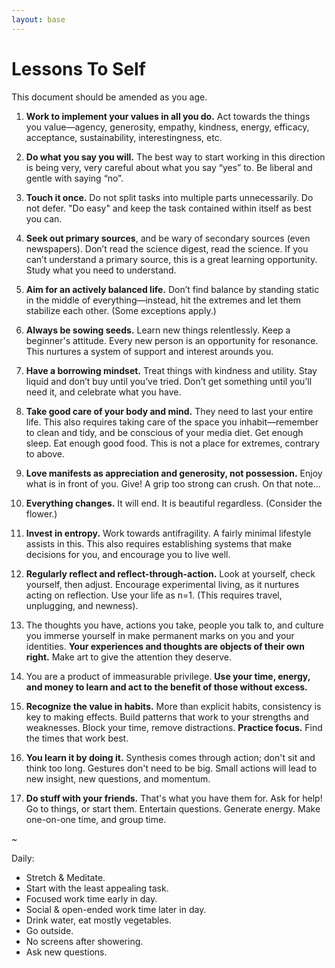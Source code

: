 ```yaml
---
layout: base
---
```


# Lessons To Self

This document should be amended as you age. 

1. **Work to implement your values in all you do.** Act towards the things you value—agency, generosity, empathy, kindness, energy, efficacy, acceptance, sustainability, interestingness, etc. 

2. **Do what you say you will.** The best way to start working in this direction is being very, very careful about what you say “yes” to. Be liberal and gentle with saying “no”.

3. **Touch it once.** Do not split tasks into multiple parts unnecessarily. Do not defer. "Do easy" and keep the task contained within itself as best you can. 

4. **Seek out primary sources**, and be wary of secondary sources (even newspapers). Don’t read the science digest, read the science. If you can’t understand a primary source, this is a great learning opportunity. Study what you need to understand. 
    
5. **Aim for an actively balanced life.** Don’t find balance by standing static in the middle of everything—instead, hit the extremes and let them stabilize each other. (Some exceptions apply.) 

6. **Always be sowing seeds.** Learn new things relentlessly. Keep a beginner's attitude. Every new person is an opportunity for resonance. This nurtures a system of support and interest arounds you. 

7. **Have a borrowing mindset.** Treat things with kindness and utility. Stay liquid and don’t buy until you’ve tried. Don’t get something until you’ll need it, and celebrate what you have. 

8. **Take good care of your body and mind.** They need to last your entire life. This also requires taking care of the space you inhabit—remember to clean and tidy, and be conscious of your media diet. Get enough sleep. Eat enough good food. This is not a place for extremes, contrary to above. 

9. **Love manifests as appreciation and generosity, not possession.** Enjoy what is in front of you. Give! A grip too strong can crush. On that note...

10. **Everything changes.** It will end. It is beautiful regardless. (Consider the flower.) 

11. **Invest in entropy.** Work towards antifragility. A fairly minimal lifestyle assists in this. This also requires establishing systems that make decisions for you, and encourage you to live well. 

12. **Regularly reflect and reflect-through-action.** Look at yourself, check yourself, then adjust. Encourage experimental living, as it nurtures acting on reflection. Use your life as n=1. (This requires travel, unplugging, and newness).

13. The thoughts you have, actions you take, people you talk to, and culture you immerse yourself in make permanent marks on you and your identities. **Your experiences and thoughts are objects of their own right.** Make art to give the attention they deserve.

14. You are a product of immeasurable privilege. **Use your time, energy, and money to learn and act to the benefit of those without excess.** 

15. **Recognize the value in habits.** More than explicit habits, consistency is key to making effects. Build patterns that work to your strengths and weaknesses. Block your time, remove distractions. **Practice focus.** Find the times that work best. 

16. **You learn it by doing it.** Synthesis comes through action; don't sit and think too long. Gestures don't need to be big. Small actions will lead to new insight, new questions, and momentum. 

17. **Do stuff with your friends.** That's what you have them for. Ask for help! Go to things, or start them. Entertain questions. Generate energy. Make one-on-one time, and group time. 

~

Daily:
- Stretch & Meditate.
- Start with the least appealing task.
- Focused work time early in day.
- Social & open-ended work time later in day.
- Drink water, eat mostly vegetables.
- Go outside.
- No screens after showering. 
- Ask new questions. 